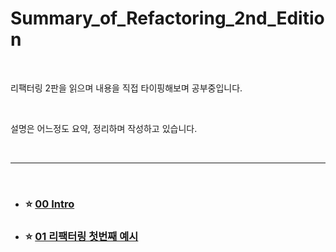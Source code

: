 # Summary_of_Refactoring_2nd_Edition

<br>

리팩터링 2판을 읽으며 내용을 직접 타이핑해보며 공부중입니다.

<br>

설명은 어느정도 요약, 정리하며 작성하고 있습니다.

<br>

---

<br>

- ### :star: [00 Intro](https://github.com/Esoolgnah/Summary_of_Refactoring_2nd_Edition/blob/main/00_Intro/00_Intro.md)

- ### :star: [01 리팩터링 첫번째 예시](https://github.com/Esoolgnah/Summary_of_Refactoring_2nd_Edition/blob/main/01_리팩터링_첫번째_예시/01_00_리팩터링_첫번째_예시.md)

